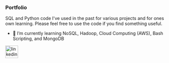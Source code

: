 ### Portfolio

SQL and Python code I've used in the past for various projects and for ones own learning. Please feel free to use the code if you find something useful. 

- 🌱 I’m currently learning NoSQL, Hadoop, Cloud Computing (AWS), Bash Scripting, and MongoDB

[<img src='https://cdn.jsdelivr.net/npm/simple-icons@3.0.1/icons/linkedin.svg' alt='linkedin' height='40'>](https://www.linkedin.com/in/axelahl//)

